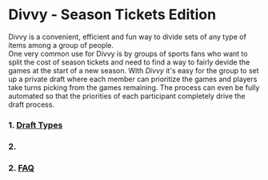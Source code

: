 
# Divvy - Season Tickets Edition
Divvy is a convenient, efficient and fun way to divide sets of any type of items among a group of people.  
One very common use for Divvy is by  groups of sports fans who want to split the cost of season tickets and need to find a way to fairly devide the games at the start of a new season.   With _Divvy_ it's easy for the group to set up a private draft where each member can prioritize the games and players take turns picking from the games remaining. The process can even be fully automated so that the priorities of each participant completely drive the draft process. 

### 1.  [Draft Types](draft_type..md)
### 2.  
### 2.   [FAQ](faq.md)

<!--stackedit_data:
eyJoaXN0b3J5IjpbLTk4NDEwODg4MCwtMTg2MDk1NTAxNF19
-->